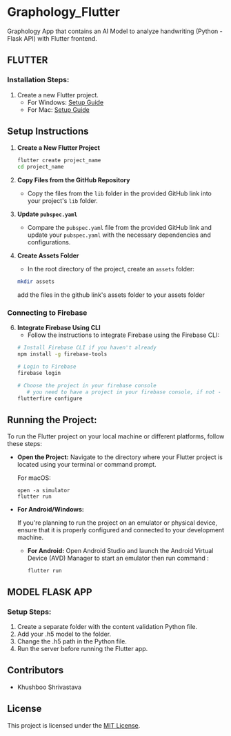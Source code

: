 # Graphology_Flutter

Graphology App that contains an AI Model to analyze handwriting (Python - Flask API) with Flutter frontend.

## FLUTTER

### Installation Steps:

1. Create a new Flutter project.
   - For Windows: [Setup Guide](https://medium.com/@m.yuvaraj2303/flutter-programming-for-android-with-vscode-instead-of-using-android-studio-in-windows-af20f2d67e81)
   - For Mac: [Setup Guide](https://wahyu-ehs.medium.com/setup-flutter-on-mac-with-vscode-editor-3b9653773e85)

## Setup Instructions

1. **Create a New Flutter Project**
    ```sh
    flutter create project_name
    cd project_name
    ```

2. **Copy Files from the GitHub Repository**
    - Copy the files from the `lib` folder in the provided GitHub link into your project's `lib` folder.

3. **Update `pubspec.yaml`**
    - Compare the `pubspec.yaml` file from the provided GitHub link and update your `pubspec.yaml` with the necessary dependencies and configurations.

4. **Create Assets Folder**
    - In the root directory of the project, create an `assets` folder:
    ```sh
    mkdir assets
    ```
    add the files in the github link's assets folder to your assets folder

### Connecting to Firebase

6. **Integrate Firebase Using CLI**
    - Follow the instructions to integrate Firebase using the Firebase CLI:
    ```sh
    # Install Firebase CLI if you haven't already
    npm install -g firebase-tools

    # Login to Firebase
    firebase login

    # Choose the project in your firebase console
       # you need to have a project in your firebase console, if not - create one
    flutterfire configure
    ```
   

## **Running the Project:**

   To run the Flutter project on your local machine or different platforms, follow these steps:

   - **Open the Project:**
     Navigate to the directory where your Flutter project is located using your terminal or command prompt. 

     For macOS:
     ```
     open -a simulator
     flutter run
     ```

   - **For Android/Windows:**

     If you're planning to run the project on an emulator or physical device, ensure that it is properly configured and connected to your development machine.

     - **For Android:**
       Open Android Studio and launch the Android Virtual Device (AVD) Manager to start an emulator then run command :
       ```
       flutter run
       ```

## MODEL FLASK APP

### Setup Steps:

1. Create a separate folder with the content validation Python file.
2. Add your .h5 model to the folder.
3. Change the .h5 path in the Python file.
4. Run the server before running the Flutter app.

## Contributors

- Khushboo Shrivastava

## License

This project is licensed under the [MIT License](LICENSE).
